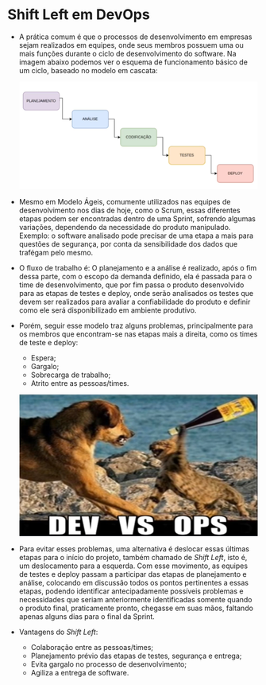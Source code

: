 # Shift Left em DevOps

- A prática comum é que o processos de desenvolvimento em empresas sejam realizados em equipes, onde seus membros possuem uma ou mais funções durante o ciclo de desenvolvimento do software. Na imagem abaixo podemos ver o esquema de funcionamento básico de um ciclo, baseado no modelo em cascata:

  ![Modelo em Cascata](Imagens/Modelo%20em%20Cascata.png)

- Mesmo em Modelo Ágeis, comumente utilizados nas equipes de desenvolvimento nos dias de hoje, como o Scrum, essas diferentes etapas podem ser encontradas dentro de uma Sprint, sofrendo algumas variações, dependendo da necessidade do produto manipulado. Exemplo: o software analisado pode precisar de uma etapa a mais para questões de segurança, por conta da sensibilidade dos dados que trafégam pelo mesmo.

- O fluxo de trabalho é: O planejamento e a análise é realizado, após o fim dessa parte, com o escopo da demanda definido, ela é passada para o time de desenvolvimento, que por fim passa o produto desenvolvido para as etapas de testes e deploy, onde serão analisados os testes que devem ser realizados para avaliar a confiabilidade do produto e definir como ele será disponibilizado em ambiente produtivo.

- Porém, seguir esse modelo traz alguns problemas, principalmente para os membros que encontram-se nas etapas mais a direita, como os times de teste e deploy:
  - Espera;
  - Gargalo;
  - Sobrecarga de trabalho;
  - Atrito entre as pessoas/times.

  ![Shift Left - Meme](Imagens/Shift%20Left%20-%20Meme.png)

- Para evitar esses problemas, uma alternativa é deslocar essas últimas etapas para o início do projeto, também chamado de *Shift Left*, isto é, um deslocamento para a esquerda. Com esse movimento, as equipes de testes e deploy passam a participar das etapas de planejamento e análise, colocando em discussão todos os pontos pertinentes a essas etapas, podendo identificar antecipadamente possíveis problemas e necessidades que seriam anteriormente identificadas somente quando o produto final, praticamente pronto, chegasse em suas mãos, faltando apenas alguns dias para o final da Sprint.

- Vantagens do *Shift Left*:
  - Colaboração entre as pessoas/times;
  - Planejamento prévio das etapas de testes, segurança e entrega;
  - Evita gargalo no processo de desenvolvimento;
  - Agiliza a entrega de software.
